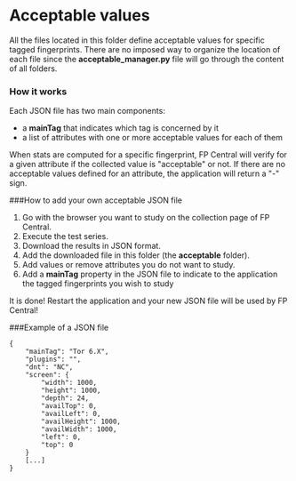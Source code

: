# Acceptable values
All the files located in this folder define acceptable values for specific tagged 
fingerprints. There are no imposed way to organize the location of each file since the
**acceptable_manager.py** file will go through the content of all folders.

### How it works
Each JSON file has two main components:
* a **mainTag** that indicates which tag is concerned by it
* a list of attributes with one or more acceptable values for each of them

When stats are computed for a specific fingerprint, FP Central will verify for a given
attribute if the collected value is "acceptable" or not.
If there are no acceptable values defined for an attribute, the application 
will return a "-" sign.

###How to add your own acceptable JSON file
1. Go with the browser you want to study on the collection page of FP Central.
2. Execute the test series.
3. Download the results in JSON format.
4. Add the downloaded file in this folder (the **acceptable** folder).
5. Add values or remove attributes you do not want to study.
5. Add a **mainTag** property in the JSON file to indicate to the application
 the tagged fingerprints you wish to study

It is done! Restart the application and your new JSON file will be used
by FP Central!

###Example of a JSON file
```
{
    "mainTag": "Tor 6.X",
    "plugins": "",
    "dnt": "NC",
    "screen": {
		"width": 1000,
		"height": 1000,
		"depth": 24,
		"availTop": 0,
		"availLeft": 0,
		"availHeight": 1000,
		"availWidth": 1000,
		"left": 0,
		"top": 0
	}
	[...]
}
```


